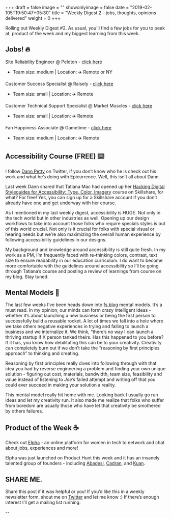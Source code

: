 +++
draft = false
image = ""
showonlyimage = false
date = "2019-02-105T19:50:47+05:30"
title = "Weekly Digest 2 - jobs, thoughts, opinions delivered"
weight = 0
+++

Rolling out Weekly Digest #2. As usual, you'll find a few jobs for you to peek at, product of the week and my biggest learning from this week.

<!--more-->

## Jobs! 🔥

Site Reliability Engineer @ Peloton - [click here](https://boards.greenhouse.io/peloton/jobs/1268721)

- Team size: medium | Location: ✈️ Remote or NY

Customer Success Specialist @ Raisely - [click here](https://raisely.workable.com/jobs/916485/candidates/new)

- Team size: small | Location: ✈️ Remote

Customer Technical Support Specialist @ Market Muscles - [click here](https://weworkremotely.com/remote-jobs/market-muscles-customer-technical-support-specialist)

- Team size: small | Location: ✈️ Remote

Fan Happiness Associate @ Gametime - [click here](https://jobs.lever.co/gametime/4c7cd464-634a-44f9-bb7a-9cf7ad835ae0)

- Team size: medium | Location: ✈️ Remote

## Accessibility Course (FREE) ⌨️

I follow [Dann Petty](https://twitter.com/DannPetty) on Twitter, if you don’t know who he is check out his work and what he’s doing with Epicurrence. Well, this isn’t all about Dann.

Last week Dann shared that Tatiana Mac had opened up her [Hacking Digital Styleguides for Accessibility: Type, Color, Imagery](https://skl.sh/2HQq8N3) course on Skillshare, for what? For free! Yes, you can sign up for a Skillshare account if you don’t already have one and get underway with her course.

As I mentioned in my last weekly digest, accessibility is HUGE. Not only in the tech world but in other industries as well. Opening up our design workflows to take into account those folks who require specials styles is out of this world crucial. Not only is it crucial for folks with special visual or hearing needs but we’re also maximizing the overall human experience by following accessibility guidelines in our designs.

My background and knowledge around accessibility is still quite fresh. In my work as a PM, I’m frequently faced with re-thinking colors, contrast, text size to ensure readability in our education curriculum. I do want to become more comfortable with the guidelines around accessibility so I’ll be going through Tatiana’s course and posting a review of learnings from course on my blog. Stay tuned.

## Mental Models 🧠

The last few weeks I’ve been heads down into [fs.blog](https://fs.blog/mental-models/) mental models. It’s a must read. In my opinion, our minds can form crazy intelligent ideas - whether it’s about launching a new business or being the first person to successfully build a reusable rocket. A lot of times we fall into a hole where we take others negative experiences in trying and failing to launch a business and we internalize it. We think, “there’s no way I can launch a thriving startup if X person tanked theirs. Has this happened to you before? If it has, you know how debilitating this can be to your creativity. Creativity can completely burn out if we don’t take the “reasoning by first principles approach” to thinking and creating.

Reasoning by first principles really dives into following through with that idea you had by reverse engineering a problem and finding your own unique solution - figuring out cost, materials, bandwidth, team size, feasibility and value instead of listening to _Joe’s_ failed attempt and writing off that you could ever succeed in making your solution a reality.

This mental model really hit home with me. Looking back I usually go run ideas and let my creativity run. It also made me realize that folks who suffer from boredom are usually those who have let that creativity be smothered by others failures.

## Product of the Week ☕

Check out [Elpha](http://elpha.com/) - an online platform for women in tech to network and chat about jobs, experiences and more!

Elpha was just launched on Product Hunt this week and it has an insanely talented group of founders - including [Abadesi](https://www.producthunt.com/@abadesi), [Cadran](https://www.producthunt.com/@cadran_c), and [Kuan](https://www.producthunt.com/@kuanluo).

## SHARE ME.

Share this post if it was helpful or you! If you’d like this in a weekly newsletter form, shout me on [Twitter](https://twitter.com/_justirma) and let me know :) If there’s enough interest I’ll get a mailing list running.

--


